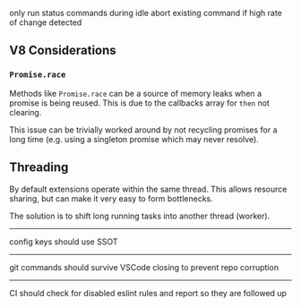 only run status commands during idle
abort existing command if high rate of change detected

## V8 Considerations

### `Promise.race`

Methods like `Promise.race` can be a source of memory leaks when a promise is being reused. This is due to the callbacks array for `then` not clearing.

This issue can be trivially worked around by not recycling promises for a long time (e.g. using a singleton promise which may never resolve).

## Threading

By default extensions operate within the same thread. This allows resource sharing, but can make it very easy to form bottlenecks.

The solution is to shift long running tasks into another thread (worker).

---

config keys should use SSOT

---

git commands should survive VSCode closing to prevent repo corruption

---

CI should check for disabled eslint rules and report so they are followed up
